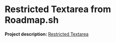 # Restricted Textarea from Roadmap.sh

<p><b>Project description:</b> <a href="https://roadmap.sh/projects/restricted-textarea">Restricted Textarea</a></p>

<section>
    <!--<h2>Result</h2>
    <img src="./images/screenshot-result.png">-->
</section>
